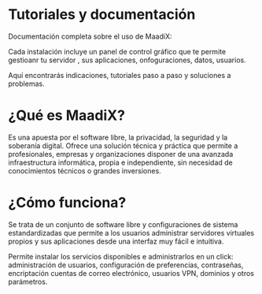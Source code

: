 # Tutoriales y documentación 

Documentación completa sobre el uso de MaadiX:

Cada instalación incluye un panel de control  gráfico que te permite gestioanr  tu servidor , sus aplicaciones, onfoguraciones, datos, usuarios.

Aquí encontrarás indicaciones, tutoriales paso a paso  y soluciones  a problemas.

# ¿Qué es MaadiX?

Es una apuesta  por el software libre, la privacidad, la seguridad y la soberanía digital. Ofrece una solución técnica y práctica que permite a profesionales, empresas y organizaciones disponer de una avanzada infraestructura informática, propia e independiente, sin necesidad de conocimientos técnicos o grandes inversiones.

# ¿Cómo funciona?

Se trata de un conjunto de software libre y configuraciones de sistema estandardizadas que permite a los usuarios administrar servidores virtuales propios y sus aplicaciones desde una interfaz muy fácil e intuitiva.  

  
Permite instalar los servicios disponibles e administrarlos en un click: administración de usuarios, configuración de preferencias, contraseñas, encriptación cuentas de correo electrónico, usuarios VPN, dominios y otros parámetros.
